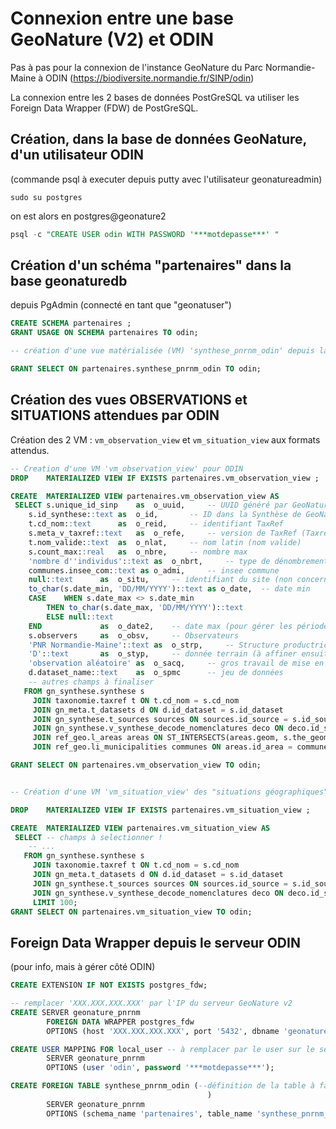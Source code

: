 # Connexion entre une base GeoNature (V2) et ODIN

Pas à pas pour la connexion de l'instance GeoNature du Parc Normandie-Maine à ODIN (https://biodiversite.normandie.fr/SINP/odin)

La connexion entre les 2 bases de données PostGreSQL va utiliser les Foreign Data Wrapper (FDW) de PostGreSQL.

## Création, dans la base de données GeoNature, d'un utilisateur ODIN

(commande psql à executer depuis putty avec l'utilisateur geonatureadmin)

```shell
sudo su postgres
```
on est alors en postgres@geonature2

```sql
psql -c "CREATE USER odin WITH PASSWORD '***motdepasse***' "
```

## Création d'un schéma "partenaires" dans la base geonaturedb

depuis PgAdmin (connecté en tant que "geonatuser")

```sql
CREATE SCHEMA partenaires ;
GRANT USAGE ON SCHEMA partenaires TO odin;

-- création d'une vue matérialisée (VM) 'synthese_pnrnm_odin' depuis la synthèse de GeoNature (à faire !!!)

GRANT SELECT ON partenaires.synthese_pnrnm_odin TO odin;
```


## Création des vues OBSERVATIONS et SITUATIONS attendues par ODIN

Création des 2 VM : `vm_observation_view` et `vm_situation_view` aux formats attendus.


```sql
-- Creation d'une VM 'vm_observation_view' pour ODIN
DROP	MATERIALIZED VIEW IF EXISTS partenaires.vm_observation_view ;

CREATE	MATERIALIZED VIEW partenaires.vm_observation_view AS
 SELECT	s.unique_id_sinp	as	o_uuid,		-- UUID généré par GeoNature v2
	s.id_synthese::text	as	o_id,		-- ID dans la Synthèse de GeoNature v2
	t.cd_nom::text		as	o_reid,		-- identifiant TaxRef
	s.meta_v_taxref::text	as	o_refe,		-- version de TaxRef (Taxref V11.0 actuellement)
	t.nom_valide::text	as	o_nlat,		-- nom latin (nom valide)
	s.count_max::real	as	o_nbre,		-- nombre max
	'nombre d''individus'::text as	o_nbrt,		-- type de dénombrement (à affiner ?)
	communes.insee_com::text as	o_admi,		-- insee commune
	null::text		as	o_situ,		-- identifiant du site (non concerné ici : coordonnées précises)
	to_char(s.date_min, 'DD/MM/YYYY')::text as o_date,	-- date min
	CASE	WHEN s.date_max <> s.date_min
		THEN to_char(s.date_max, 'DD/MM/YYYY')::text
		ELSE null::text
	END 			as	o_date2,	-- date max (pour gérer les périodes)
	s.observers		as	o_obsv,		-- Observateurs
	'PNR Normandie-Maine'::text as	o_strp,		-- Structure productrice (à faire : filtrer par source quand la base sera mutualisée)	
	'D'::text		as	o_styp,		-- donnée terrain (à affiner ensuite)
	'observation aléatoire' as	o_sacq,		-- gros travail de mise en correspondance à faire !!!
	d.dataset_name::text	as	o_spmc		-- jeu de données
	-- autres champs à finaliser
   FROM gn_synthese.synthese s
     JOIN taxonomie.taxref t ON t.cd_nom = s.cd_nom
     JOIN gn_meta.t_datasets d ON d.id_dataset = s.id_dataset
     JOIN gn_synthese.t_sources sources ON sources.id_source = s.id_source
     JOIN gn_synthese.v_synthese_decode_nomenclatures deco ON deco.id_synthese = s.id_synthese
     JOIN ref_geo.l_areas areas ON ST_INTERSECTS(areas.geom, s.the_geom_local)
     JOIN ref_geo.li_municipalities communes ON areas.id_area = communes.id_area

GRANT SELECT ON partenaires.vm_observation_view TO odin;


-- Création d'une VM 'vm_situation_view' des "situations géographiques" pour ODIN:

DROP	MATERIALIZED VIEW IF EXISTS partenaires.vm_situation_view ;

CREATE	MATERIALIZED VIEW partenaires.vm_situation_view AS 
 SELECT	-- champs à selectionner !
	-- ...
   FROM gn_synthese.synthese s
     JOIN taxonomie.taxref t ON t.cd_nom = s.cd_nom
     JOIN gn_meta.t_datasets d ON d.id_dataset = s.id_dataset
     JOIN gn_synthese.t_sources sources ON sources.id_source = s.id_source
     JOIN gn_synthese.v_synthese_decode_nomenclatures deco ON deco.id_synthese = s.id_synthese
     LIMIT 100;
GRANT SELECT ON partenaires.vm_situation_view TO odin;
```


## Foreign Data Wrapper depuis le serveur ODIN

(pour info, mais à gérer côté ODIN)

```sql
CREATE EXTENSION IF NOT EXISTS postgres_fdw;

-- remplacer 'XXX.XXX.XXX.XXX' par l'IP du serveur GeoNature v2
CREATE SERVER geonature_pnrnm
        FOREIGN DATA WRAPPER postgres_fdw
        OPTIONS (host 'XXX.XXX.XXX.XXX', port '5432', dbname 'geonaturedb');

CREATE USER MAPPING FOR local_user -- à remplacer par le user sur le serveur Odin
        SERVER geonature_pnrnm
        OPTIONS (user 'odin', password '***motdepasse***');

CREATE FOREIGN TABLE synthese_pnrnm_odin (--définition de la table à faire ! (ToDo !)
											)
        SERVER geonature_pnrnm
        OPTIONS (schema_name 'partenaires', table_name 'synthese_pnrnm_odin');
```
